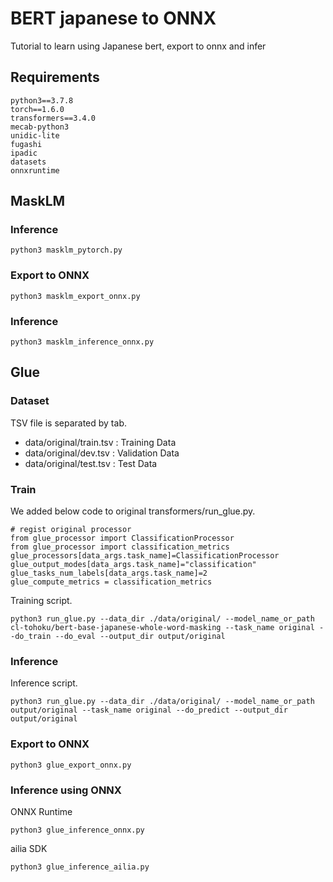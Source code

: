 # BERT japanese to ONNX

Tutorial to learn using Japanese bert, export to onnx and infer

## Requirements

```
python3==3.7.8
torch==1.6.0
transformers==3.4.0
mecab-python3
unidic-lite
fugashi
ipadic
datasets
onnxruntime
```

## MaskLM

### Inference

```
python3 masklm_pytorch.py
```

### Export to ONNX

```
python3 masklm_export_onnx.py
```

### Inference

```
python3 masklm_inference_onnx.py
```

## Glue

### Dataset

TSV file is separated by tab.

- data/original/train.tsv : Training Data
- data/original/dev.tsv : Validation Data
- data/original/test.tsv : Test Data

### Train

We added below code to original transformers/run_glue.py.

```
# regist original processor
from glue_processor import ClassificationProcessor
from glue_processor import classification_metrics
glue_processors[data_args.task_name]=ClassificationProcessor
glue_output_modes[data_args.task_name]="classification"
glue_tasks_num_labels[data_args.task_name]=2
glue_compute_metrics = classification_metrics
```

Training script.

```
python3 run_glue.py --data_dir ./data/original/ --model_name_or_path cl-tohoku/bert-base-japanese-whole-word-masking --task_name original --do_train --do_eval --output_dir output/original
```

### Inference

Inference script.

```
python3 run_glue.py --data_dir ./data/original/ --model_name_or_path output/original --task_name original --do_predict --output_dir output/original
```

### Export to ONNX

```
python3 glue_export_onnx.py
```

### Inference using ONNX

ONNX Runtime

```
python3 glue_inference_onnx.py
```

ailia SDK

```
python3 glue_inference_ailia.py
```
